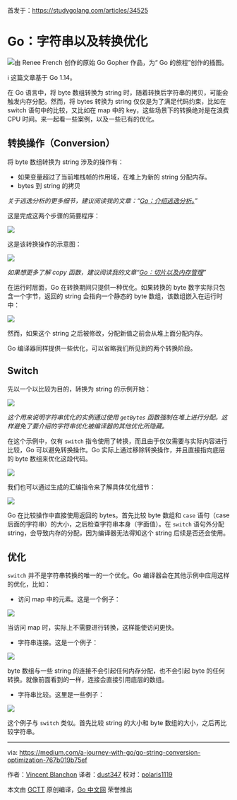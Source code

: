 首发于：https://studygolang.com/articles/34525

# Go：字符串以及转换优化

![由 Renee French 创作的原始 Go Gopher 作品，为“ Go 的旅程”创作的插图。](https://raw.githubusercontent.com/studygolang/gctt-images2/master/20200610-Go-String-and-Conversion-Optimization/Illustration.png)

ℹ️  这篇文章基于 Go 1.14。

在 Go 语言中，将 byte 数组转换为 string 时，随着转换后字符串的拷贝，可能会触发内存分配。然而，将 bytes 转换为 string 仅仅是为了满足代码约束，比如在 switch 语句中的比较，又比如在 map 中的 key，这些场景下的转换绝对是在浪费 CPU 时间。来一起看一些案例，以及一些已有的优化。

## 转换操作（Conversion）

将 byte 数组转换为 string 涉及的操作有：

- 如果变量超过了当前堆栈帧的作用域，在堆上为新的 string 分配内存。
- bytes 到 string 的拷贝

*关于逃逸分析的更多细节，建议阅读我的文章：“[Go：介绍逃逸分析。](https://studygolang.com/articles/34524)”*

这是完成这两个步骤的简要程序：

![](https://raw.githubusercontent.com/studygolang/gctt-images2/master/20200610-Go-String-and-Conversion-Optimization/a-simple-program.png)

这是该转换操作的示意图：

![](https://raw.githubusercontent.com/studygolang/gctt-images2/master/20200610-Go-String-and-Conversion-Optimization/diagram-of-conversion.png)

*如果想更多了解 copy 函数，建议阅读我的文章“[Go：切片以及内存管理](https://medium.com/a-journey-with-go/go-slice-and-memory-management-670498bb52be)”*

在运行时层面，Go 在转换期间只提供一种优化。如果转换的 byte 数字实际只包含一个字节，返回的 string 会指向一个静态的 byte 数组，该数组嵌入在运行时中：

![](https://raw.githubusercontent.com/studygolang/gctt-images2/master/20200610-Go-String-and-Conversion-Optimization/point-to-a-static-array-of-byte.png)

然而，如果这个 string 之后被修改，分配新值之前会从堆上面分配内存。

Go 编译器同样提供一些优化，可以省略我们所见到的两个转换阶段。

## Switch

先以一个以比较为目的，转换为 string 的示例开始：

![](https://raw.githubusercontent.com/studygolang/gctt-images2/master/20200610-Go-String-and-Conversion-Optimization/an-example-of-conversion-to-string.png)

*这个用来说明字符串优化的实例通过使用 `getBytes` 函数强制在堆上进行分配。这样避免了要介绍的字符串优化被编译器的其他优化所隐藏。*

在这个示例中，仅有 `switch` 指令使用了转换，而且由于仅仅需要与实际内容进行比较，Go 可以避免转换操作。Go 实际上通过移除转换操作，并且直接指向底层的 byte 数组来优化这段代码。

![](https://raw.githubusercontent.com/studygolang/gctt-images2/master/20200610-Go-String-and-Conversion-Optimization/pointing-directly-to-the-backed-array-of-bytes.png)

我们也可以通过生成的汇编指令来了解具体优化细节：

![](https://raw.githubusercontent.com/studygolang/gctt-images2/master/20200610-Go-String-and-Conversion-Optimization/the-exact-optimization.png)

Go 在比较操作中直接使用返回的 bytes。首先比较 byte 数组和 `case` 语句（case 后面的字符串）的大小，之后检查字符串本身（字面值）。在 `switch` 语句外分配 string，会导致内存的分配，因为编译器无法得知这个 string 后续是否还会使用。

## 优化

`switch` 并不是字符串转换的唯一的一个优化。Go 编译器会在其他示例中应用这样的优化，比如：

- 访问 map 中的元素。这是一个例子：

![](https://raw.githubusercontent.com/studygolang/gctt-images2/master/20200610-Go-String-and-Conversion-Optimization/Accessing-to-an-element-of-a-map.png)

当访问 map 时，实际上不需要进行转换，这样能使访问更快。

- 字符串连接。这是一个例子：

![](https://raw.githubusercontent.com/studygolang/gctt-images2/master/20200610-Go-String-and-Conversion-Optimization/String-concatenation.png)

byte 数组与一些 string 的连接不会引起任何内存分配，也不会引起 byte 的任何转换。就像前面看到的一样，连接会直接引用底层的数组。

- 字符串比较。这里是一些例子：

![](https://raw.githubusercontent.com/studygolang/gctt-images2/master/20200610-Go-String-and-Conversion-Optimization/String-comparisons.png)

这个例子与 `switch` 类似。首先比较 string 的大小和 byte 数组的大小，之后再比较字符串。

---
via: https://medium.com/a-journey-with-go/go-string-conversion-optimization-767b019b75ef

作者：[Vincent Blanchon](https://medium.com/@blanchon.vincent)
译者：[dust347](https://github.com/dust347)
校对：[polaris1119](https://github.com/polaris1119)

本文由 [GCTT](https://github.com/studygolang/GCTT) 原创编译，[Go 中文网](https://studygolang.com/) 荣誉推出

